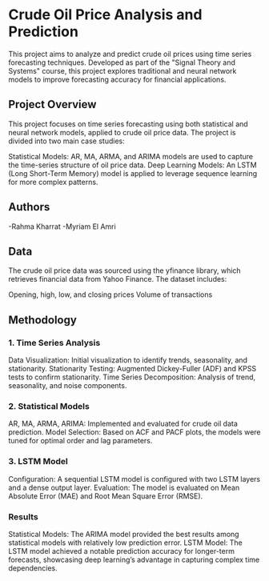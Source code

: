 # Crude Oil Price Analysis and Prediction
This project aims to analyze and predict crude oil prices using time series forecasting techniques. Developed as part of the "Signal Theory and Systems" course, this project explores traditional and neural network models to improve forecasting accuracy for financial applications.

## Project Overview
This project focuses on time series forecasting using both statistical and neural network models, applied to crude oil price data. The project is divided into two main case studies:

Statistical Models: AR, MA, ARMA, and ARIMA models are used to capture the time-series structure of oil price data.
Deep Learning Models: An LSTM (Long Short-Term Memory) model is applied to leverage sequence learning for more complex patterns.
## Authors
-Rahma Kharrat
-Myriam El Amri

## Data
The crude oil price data was sourced using the yfinance library, which retrieves financial data from Yahoo Finance. The dataset includes:

Opening, high, low, and closing prices
Volume of transactions
## Methodology
### 1. Time Series Analysis
Data Visualization: Initial visualization to identify trends, seasonality, and stationarity.
Stationarity Testing: Augmented Dickey-Fuller (ADF) and KPSS tests to confirm stationarity.
Time Series Decomposition: Analysis of trend, seasonality, and noise components.
### 2. Statistical Models
AR, MA, ARMA, ARIMA: Implemented and evaluated for crude oil data prediction.
Model Selection: Based on ACF and PACF plots, the models were tuned for optimal order and lag parameters.
### 3. LSTM Model
Configuration: A sequential LSTM model is configured with two LSTM layers and a dense output layer.
Evaluation: The model is evaluated on Mean Absolute Error (MAE) and Root Mean Square Error (RMSE).
### Results
Statistical Models: The ARIMA model provided the best results among statistical models with relatively low prediction error.
LSTM Model: The LSTM model achieved a notable prediction accuracy for longer-term forecasts, showcasing deep learning’s advantage in capturing complex time dependencies.




